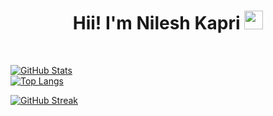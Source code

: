 <h1 align="center">Hii! I'm Nilesh Kapri <img src= "https://media.tenor.com/images/2adfe94e69139f3e22623b61d375a7a7/tenor.gif" width= "30" height= "30"></h1>

<br>

[![GitHub Stats](https://github-readme-stats.vercel.app/api?username=itsKapri&show_icons=true&theme=merko)](https://github.com/itsKapri/)
<br>
[![Top Langs](https://github-readme-stats.vercel.app/api/top-langs/?username=itsKapri&show_icons=true&theme=merko&layout=compact)](https://github.com/itsKapri)
<br>

[![GitHub Streak](https://github-readme-streak-stats.herokuapp.com?user=ItsKapri&theme=merko&date_format=M%20j%5B%2C%20Y%5D)](https://git.io/streak-stats)






